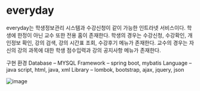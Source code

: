 # everyday
everyday는 학생정보관리 시스템과 수강신청이 같이 가능한 인트라넷 서비스이다.
학생에 한정이 아닌 교수 또한 전용 홈이 존재한다.
학생의 경우는 수강신청, 수강확인, 개인정보 확인, 강의 검색, 강의 시간표 조회, 수강후기 메뉴가 존재한다.
교수의 경우는 자신의 강의 과목에 대한 학생 점수입력과 강의 공지사항 메뉴가 존재한다.

구현 환경
Database – MYSQL
Framework – spring boot, mybatis
Language – java script, html, java, xml
Library – lombok, bootstrap, ajax, jquery, json

![image](https://user-images.githubusercontent.com/61407645/148778983-e2804c8a-3552-4099-badb-b6da796d850f.png)
